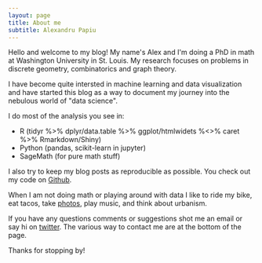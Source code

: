 ```yaml
---
layout: page
title: About me
subtitle: Alexandru Papiu
---
```


Hello and welcome to my blog! My name's Alex and I'm doing a PhD in math at Washington University in St. Louis. My research focuses on problems in discrete geometry, combinatorics and graph theory. 

I have become quite intersted in machine learning and data visualization and have started this blog as a way to document my journey into the nebulous world of "data science". 

I do most of the analysis you see in:  

- R (tidyr %>% dplyr/data.table %>% ggplot/htmlwidets %<>% caret %>% Rmarkdown/Shiny) 
- Python (pandas, scikit-learn in jupyter)
- SageMath (for pure math stuff)

I also try to keep my blog posts as reproducible as possible. You check out my code on [Github](https://github.com/apapiu?tab=repositories).

When I am not doing math or playing around with data I like to ride my bike, eat tacos, take [photos](http://alexpapiu.tumblr.com), play music, and think about urbanism.

If you have any questions comments or suggestions shot me an email or say hi on [twitter](https://twitter.com/apapiu). The various way to contact me are at the bottom of the page. 

Thanks for stopping by!
